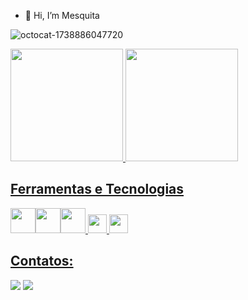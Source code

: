- 👋 Hi, I’m Mesquita

![octocat-1738886047720](https://github.com/user-attachments/assets/7e3bae98-6d57-4b9e-8267-4d40c8209fe8)

  
<div>
<a href="https://github.com/CMeskita">
<img loading="lazy" height="180em" src="https://github-readme-stats.vercel.app/api/top-langs/?username=CMeskita&layout=compact&langs_count=7&theme=dracula"/>
<img loading="lazy" height="180em" src="https://github-readme-stats.vercel.app/api?username=CMeskita&show_icons=true&theme=dracula&include_all_commits=true&count_private=true"/>
</div>
  
## Ferramentas e Tecnologias
<img src="https://cdn.jsdelivr.net/gh/devicons/devicon@latest/icons/csharp/csharp-original.svg" height=40 width=40 /><img src="https://cdn.jsdelivr.net/gh/devicons/devicon@latest/icons/azuresqldatabase/azuresqldatabase-original.svg" height=40 width=40 /><img src="https://cdn.jsdelivr.net/gh/devicons/devicon@latest/icons/git/git-original.svg" height=40 width=40 /> <img src="https://cdn.jsdelivr.net/gh/devicons/devicon@latest/icons/typescript/typescript-original.svg" height=30 width=30 /> <img src="https://cdn.jsdelivr.net/gh/devicons/devicon@latest/icons/mongodb/mongodb-original.svg" height=30 width=30/>

## Contatos:

<div>

<a href = "mailto:contato@CMeskita"><img loading="lazy" src="https://img.shields.io/badge/Gmail-D14836?style=for-the-badge&logo=gmail&logoColor=white" target="_blank"></a>
<a href="https://www.linkedin.com/in/danielle-mesquita-037890150" target="_blank"><img loading="lazy" src="https://img.shields.io/badge/-LinkedIn-%230077B5?style=for-the-badge&logo=linkedin&logoColor=white" target="_blank"></a>   
</div>



          
          
          
